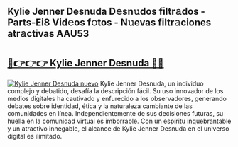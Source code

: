 ## Kylie Jenner Desnuda D𝚎sn𝚞dos filtr𝚊dos - Parts-Ei8 Vid𝚎os f𝚘tos - N𝚞evas filtr𝚊ciones atr𝚊ctivas AAU53

# <h2><a href="http://mbd2qsg.tromn.icu/?c=Kylie+Jenner+Desnuda">🔗👉👉👉 Kylie Jenner Desnuda 🔗🔗</a></h2>

[![Kylie Jenner Desnuda nuevo](https://i.imgur.com/pEAQMta.gif)](http://mbd2qsg.tromn.icu/?c=Kylie+Jenner+Desnuda)
Kylie Jenner Desnuda, un individuo complejo y debatido, desafía la descripción fácil. Su uso innovador de los medios digitales ha cautivado y enfurecido a los observadores, generando debates sobre identidad, ética y la naturaleza cambiante de las comunidades en línea. Independientemente de sus decisiones futuras, su huella en la comunidad virtual es imborrable. Con un espíritu inquebrantable y un atractivo innegable, el alcance de Kylie Jenner Desnuda en el universo digital es ilimitado.

